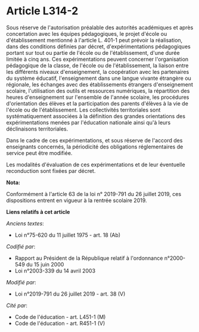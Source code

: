 # Article L314-2

Sous réserve de l'autorisation préalable des autorités académiques et après concertation avec les équipes pédagogiques, le
projet d'école ou d'établissement mentionné à l'article L. 401-1 peut prévoir la réalisation, dans des conditions définies
par décret, d'expérimentations pédagogiques portant sur tout ou partie de l'école ou de l'établissement, d'une durée limitée
à cinq ans. Ces expérimentations peuvent concerner l'organisation pédagogique de la classe, de l'école ou de l'établissement,
la liaison entre les différents niveaux d'enseignement, la coopération avec les partenaires du système éducatif,
l'enseignement dans une langue vivante étrangère ou régionale, les échanges avec des établissements étrangers d'enseignement
scolaire, l'utilisation des outils et ressources numériques, la répartition des heures d'enseignement sur l'ensemble de
l'année scolaire, les procédures d'orientation des élèves et la participation des parents d'élèves à la vie de l'école ou de
l'établissement. Les collectivités territoriales sont systématiquement associées à la définition des grandes orientations des
expérimentations menées par l'éducation nationale ainsi qu'à leurs déclinaisons territoriales.

Dans le cadre de ces expérimentations, et sous réserve de l'accord des enseignants concernés, la périodicité des obligations
réglementaires de service peut être modifiée.

Les modalités d'évaluation de ces expérimentations et de leur éventuelle reconduction sont fixées par décret.

**Nota:**

Conformément à l'article 63 de la loi n° 2019-791 du 26 juillet 2019, ces dispositions entrent en vigueur à la rentrée
scolaire 2019.

**Liens relatifs à cet article**

_Anciens textes_:

  - Loi n°75-620 du 11 juillet 1975 - art. 18 (Ab)

_Codifié par_:

  - Rapport au Président de la République relatif à l'ordonnance n°2000-549 du 15 juin 2000
  - Loi n°2003-339 du 14 avril 2003

_Modifié par_:

  - Loi n°2019-791 du 26 juillet 2019 - art. 38 (V)

_Cité par_:

  - Code de l'éducation - art. L451-1 (M)
  - Code de l'éducation - art. R451-1 (V)
